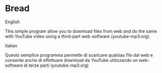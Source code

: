 # Bread

English

This simple program allow you to download files from web and do the same with 
YouTube video using a third-part web-software (youtube-mp3.org).

Italian

Questo semplice programma permette di scaricare qualsias file dal web e consente anche
di effettuare download da YouTube utilizzando un web-software di terze parti (youtube-mp3.org)
